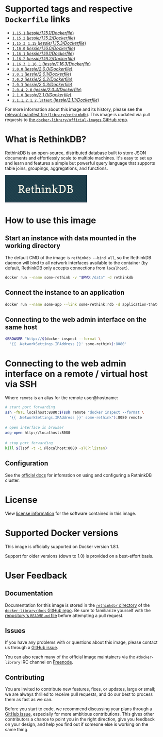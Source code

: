 # Supported tags and respective `Dockerfile` links

-	[`1.15.1` (*jessie/1.15.1/Dockerfile*)](https://github.com/stuartpb/rethinkdb-dockerfiles/blob/73d01fd11564b6ac09d288e0e916f9f8cd408134/jessie/1.15.1/Dockerfile)
-	[`1.15.2` (*jessie/1.15.2/Dockerfile*)](https://github.com/stuartpb/rethinkdb-dockerfiles/blob/73d01fd11564b6ac09d288e0e916f9f8cd408134/jessie/1.15.2/Dockerfile)
-	[`1.15.3`, `1.15` (*jessie/1.15.3/Dockerfile*)](https://github.com/stuartpb/rethinkdb-dockerfiles/blob/73d01fd11564b6ac09d288e0e916f9f8cd408134/jessie/1.15.3/Dockerfile)
-	[`1.16.0` (*jessie/1.16.0/Dockerfile*)](https://github.com/stuartpb/rethinkdb-dockerfiles/blob/73d01fd11564b6ac09d288e0e916f9f8cd408134/jessie/1.16.0/Dockerfile)
-	[`1.16.1` (*jessie/1.16.1/Dockerfile*)](https://github.com/stuartpb/rethinkdb-dockerfiles/blob/73d01fd11564b6ac09d288e0e916f9f8cd408134/jessie/1.16.1/Dockerfile)
-	[`1.16.2` (*jessie/1.16.2/Dockerfile*)](https://github.com/stuartpb/rethinkdb-dockerfiles/blob/73d01fd11564b6ac09d288e0e916f9f8cd408134/jessie/1.16.2/Dockerfile)
-	[`1.16.3`, `1.16`, `1` (*jessie/1.16.3/Dockerfile*)](https://github.com/stuartpb/rethinkdb-dockerfiles/blob/73d01fd11564b6ac09d288e0e916f9f8cd408134/jessie/1.16.3/Dockerfile)
-	[`2.0.0` (*jessie/2.0.0/Dockerfile*)](https://github.com/stuartpb/rethinkdb-dockerfiles/blob/73d01fd11564b6ac09d288e0e916f9f8cd408134/jessie/2.0.0/Dockerfile)
-	[`2.0.1` (*jessie/2.0.1/Dockerfile*)](https://github.com/stuartpb/rethinkdb-dockerfiles/blob/73d01fd11564b6ac09d288e0e916f9f8cd408134/jessie/2.0.1/Dockerfile)
-	[`2.0.2` (*jessie/2.0.2/Dockerfile*)](https://github.com/stuartpb/rethinkdb-dockerfiles/blob/73d01fd11564b6ac09d288e0e916f9f8cd408134/jessie/2.0.2/Dockerfile)
-	[`2.0.3` (*jessie/2.0.3/Dockerfile*)](https://github.com/stuartpb/rethinkdb-dockerfiles/blob/73d01fd11564b6ac09d288e0e916f9f8cd408134/jessie/2.0.3/Dockerfile)
-	[`2.0.4`, `2.0` (*jessie/2.0.4/Dockerfile*)](https://github.com/stuartpb/rethinkdb-dockerfiles/blob/73d01fd11564b6ac09d288e0e916f9f8cd408134/jessie/2.0.4/Dockerfile)
-	[`2.1.0` (*jessie/2.1.0/Dockerfile*)](https://github.com/stuartpb/rethinkdb-dockerfiles/blob/73d01fd11564b6ac09d288e0e916f9f8cd408134/jessie/2.1.0/Dockerfile)
-	[`2.1.1`, `2.1`, `2`, `latest` (*jessie/2.1.1/Dockerfile*)](https://github.com/stuartpb/rethinkdb-dockerfiles/blob/73d01fd11564b6ac09d288e0e916f9f8cd408134/jessie/2.1.1/Dockerfile)

For more information about this image and its history, please see the [relevant manifest file (`library/rethinkdb`)](https://github.com/docker-library/official-images/blob/master/library/rethinkdb). This image is updated via pull requests to [the `docker-library/official-images` GitHub repo](https://github.com/docker-library/official-images).

# What is RethinkDB?

RethinkDB is an open-source, distributed database built to store JSON documents and effortlessly scale to multiple machines. It's easy to set up and learn and features a simple but powerful query language that supports table joins, groupings, aggregations, and functions.

![logo](https://raw.githubusercontent.com/docker-library/docs/master/rethinkdb/logo.png)

# How to use this image

## Start an instance with data mounted in the working directory

The default CMD of the image is `rethinkdb --bind all`, so the RethinkDB daemon will bind to all network interfaces available to the container (by default, RethinkDB only accepts connections from `localhost`).

```bash
docker run --name some-rethink -v "$PWD:/data" -d rethinkdb
```

## Connect the instance to an application

```bash
docker run --name some-app --link some-rethink:rdb -d application-that-uses-rdb
```

## Connecting to the web admin interface on the same host

```bash
$BROWSER "http://$(docker inspect --format \
  '{{ .NetworkSettings.IPAddress }}' some-rethink):8080"
```

# Connecting to the web admin interface on a remote / virtual host via SSH

Where `remote` is an alias for the remote user@hostname:

```bash
# start port forwarding
ssh -fNTL localhost:8080:$(ssh remote "docker inspect --format \
  '{{ .NetworkSettings.IPAddress }}' some-rethink"):8080 remote

# open interface in browser
xdg-open http://localhost:8080

# stop port forwarding
kill $(lsof -t -i @localhost:8080 -sTCP:listen)
```

## Configuration

See the [official docs](http://www.rethinkdb.com/docs/) for infomation on using and configuring a RethinkDB cluster.

# License

View [license information](http://www.gnu.org/licenses/agpl-3.0.html) for the software contained in this image.

# Supported Docker versions

This image is officially supported on Docker version 1.8.1.

Support for older versions (down to 1.0) is provided on a best-effort basis.

# User Feedback

## Documentation

Documentation for this image is stored in the [`rethinkdb/` directory](https://github.com/docker-library/docs/tree/master/rethinkdb) of the [`docker-library/docs` GitHub repo](https://github.com/docker-library/docs). Be sure to familiarize yourself with the [repository's `README.md` file](https://github.com/docker-library/docs/blob/master/README.md) before attempting a pull request.

## Issues

If you have any problems with or questions about this image, please contact us through a [GitHub issue](https://github.com/stuartpb/rethinkdb-dockerfiles/issues).

You can also reach many of the official image maintainers via the `#docker-library` IRC channel on [Freenode](https://freenode.net).

## Contributing

You are invited to contribute new features, fixes, or updates, large or small; we are always thrilled to receive pull requests, and do our best to process them as fast as we can.

Before you start to code, we recommend discussing your plans through a [GitHub issue](https://github.com/stuartpb/rethinkdb-dockerfiles/issues), especially for more ambitious contributions. This gives other contributors a chance to point you in the right direction, give you feedback on your design, and help you find out if someone else is working on the same thing.
